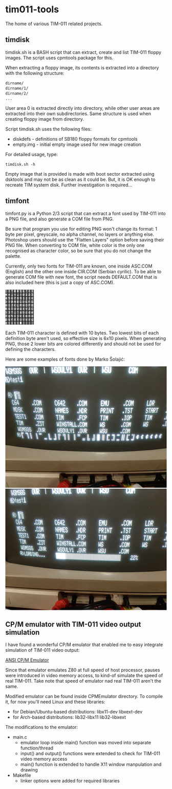 # tim011-tools

The home of various TIM-011 related projects.

## timdisk

timdisk.sh is a BASH script that can extract, create and list TIM-011 floppy images. The script uses cpmtools package for this.

When extracting a floppy image, its contents is extracted into a directory with the following structure:
```
dirname/
dirname/1/
dirname/2/
...
```
User area 0 is extracted directly into directory, while other user areas are extracted into their own subdirectories. Same structure is used when creating floppy image from directory.

Script timdisk.sh uses the following files:
* diskdefs - definitions of SB180 floppy formats for cpmtools
* empty.img - initial empty image used for new image creation

For detailed usage, type:
```
timdisk.sh -h
```
Empty image that is provided is made with boot sector extracted using dsktools and may not be as clean as it could be. But, it is OK enough to recreate TIM system disk. Further investigation is required...

## timfont

timfont.py is a Python 2/3 script that can extract a font used by TIM-011 into a PNG file, and also generate a COM file from PNG.

Be sure that program you use for editing PNG won't change its format: 1 byte per pixel, greyscale, no alpha channel, no layers or anything else.
Photoshop users should use the "Flatten Layers" option before saving their PNG file.
When converting to COM file, white color is the only one recognised as character color, so be sure that you do not change the palette.

Currently, only two fonts for TIM-011 are known, one inside ASC.COM (English) and the other one inside CIR.COM (Serbian cyrilic).
To be able to generate COM file with new font, the script needs DEFAULT.COM that is also included here (this is just a copy of ASC.COM).

![English font](./images/timfont0.png)

Each TIM-011 character is defined with 10 bytes.
Two lowest bits of each definition byte aren't used, so effective size is 6x10 pixels.
When generating PNG, those 2 lower bits are colored differently and should not be used for defining the characters.

Here are some examples of fonts done by Marko Šolajić:

![Example 1](./images/timfont1.jpg)
![Example 2](./images/timfont2.jpg)

## CP/M emulator with TIM-011 video output simulation
I have found a wonderful CP/M emulator that enabled me to easy integrate simulation of TIM-011 video output:

[ANSI CP/M Emulator](https://github.com/jhallen/cpm)

Since that emulator emulates Z80 at full speed of host processor, pauses were introduced in video memory access, to kind-of simulate the speed of real TIM-011.
Take note that speed of emulator nad real TIM-011 aren't the same.

Modified emulator can be found inside CPMEmulator directory. To compile it, for now you'll need Linux and these libraries:

* for Debian/Ubuntu-based distributions: libx11-dev libxext-dev
* for Arch-based distributions: lib32-libx11 lib32-libxext

The modifications to the emulator:

* main.c
    * emulator loop inside main() function was moved into separate function/thread
    * input() and output() functions were extended to check for TIM-011 video memory access
    * main() function is extended to handle X11 window manpulation and drawing
* Makefile
    * linker options were added for required libraries

